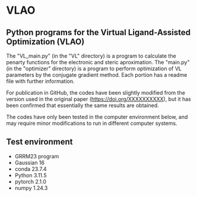 # VLAO
## Python programs for the Virtual Ligand-Assisted Optimization (VLAO)
The "VL_main.py" (in the "VL" directory) is a program to calculate the penarty functions for the electronic and steric aproximation.
The "main.py" (in the "optimizer" directory) is a program to perform optimization of VL parameters by the conjugate gradient method.
Each portion has a readme file with further information.  

For publication in GitHub, the codes have been slightly modified from the version used in the original paper (https://doi.org/XXXXXXXXXX), but it has been confirmed that essentially the same results are obtained.

The codes have only been tested in the computer environment below, and may require minor modifications to run in different computer systems.

## Test environment
- GRRM23 program  
- Gaussian 16
- conda 23.7.4
- Python 3.11.5
- pytorch 2.1.0  
- numpy 1.24.3  

